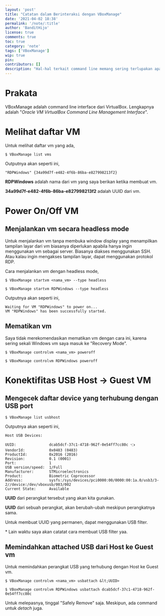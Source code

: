 ```yaml
---
layout: 'post'
title: "Catatan dalam Berinteraksi dengan VBoxManage"
date: '2021-04-02 18:38'
permalink: '/note/:title'
author: 'BanditHijo'
license: true
comments: true
toc: true
category: 'note'
tags: ['VBoxManage']
wip: true
pin:
contributors: []
description: "Hal-hal terkait command line memang sering terlupakan apabila tidak selalu digunakan. Catatan ini hadir untuk mempermudah teman-teman apabila sedang berkepentigan dengan vboxmanage."
---
```


# Prakata

VBoxManage adalah command line interface dari VirtualBox. Lengkapnya adalah "*Oracle VM VirtualBox Command Line Management Interface*".


# Melihat daftar VM

Untuk melihat daftar vm yang ada,

```
$ VBoxManage list vms
```

Outputnya akan seperti ini,

```
"RDPWindows" {34a99d7f-e482-4f6b-86ba-e827998213f2}
```

**RDPWindows** adalah nama dari vm yang saya berikan ketika membuat vm.

**34a99d7f-e482-4f6b-86ba-e827998213f2** adalah UUID dari vm.


# Power On/Off VM


## Menjalankan vm secara headless mode

Untuk menjalankan vm tanpa membuka window display yang menampilkan tampilan layar dari vm biasanya diperlukan apabila hanya ingin menggunakan vm sebagai server. Biasanya diakses menggunakan SSH. Atau kalau ingin mengakses tampilan layar, dapat menggunakan protokol RDP.

Cara menjalankan vm dengan headless mode,

```
$ VBoxManage startvm <nama_vm> --type headless
```

```
$ VBoxManage startvm RDPWindows --type headless
```

Outputnya akan seperti ini,

```
Waiting for VM "RDPWindows" to power on...
VM "RDPWindows" has been successfully started.
```


## Mematikan vm

Saya tidak merekomendasikan mematikan vm dengan cara ini, karena sering sekali Windows vm saya masuk ke "Recovery Mode".

```
$ VBoxManage controlvm <nama_vm> poweroff
```

```
$ VBoxManage controlvm RDPWindows poweroff
```


# Konektifitas USB Host -> Guest VM


## Mengecek daftar device yang terhubung dengan USB port

```
$ VBoxManage list usbhost
```

Outputnya akan seperti ini,

```
Host USB Devices:

UUID:               dcab5dcf-37c1-4718-962f-0e54ff7cc80c 👈
VendorId:           0x0483 (0483)
ProductId:          0x2016 (2016)
Revision:           0.1 (0001)
Port:               1
USB version/speed:  1/Full
Manufacturer:       STMicroelectronics
Product:            Biometric Coprocessor
Address:            sysfs:/sys/devices/pci0000:00/0000:00:1a.0/usb3/3-2//device:/dev/vboxusb/003/002
Current State:      Available
```

**UUID** dari perangkat tersebut yang akan kita gunakan.

**UUID** dari sebuah perangkat, akan berubah-ubah meskipun perangkatnya sama.

Untuk membuat UUID yang permanen, dapat menggunakan USB filter.

\* Lain waktu saya akan catatat cara membuat USB filter yaa.


## Memindahkan attached USB dari Host ke Guest vm

Untuk memindahkan perangkat USB yang terhubung dengan Host ke Guest vm.

```
$ VBoxManage controlvm <nama_vm> usbattach &lt;UUID>
```

```
$ VBoxManage controlvm RDPWindows usbattach dcab5dcf-37c1-4718-962f-0e54ff7cc80c
```

Untuk melepasnya, tinggal "Safely Remove" saja. Meskipun, ada command untuk *detach* juga.
